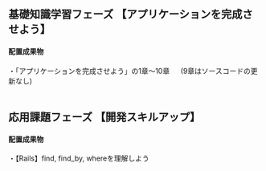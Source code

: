 ## 基礎知識学習フェーズ 【アプリケーションを完成させよう】

#### 配置成果物
・「アプリケーションを完成させよう」の1章〜10章
　 (9章はソースコードの更新なし)<br><br>

## 応用課題フェーズ 【開発スキルアップ】

#### 配置成果物
・【Rails】find, find_by, whereを理解しよう
